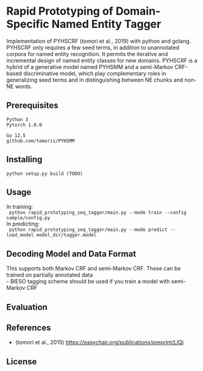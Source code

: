 # Rapid Prototyping of Domain-Specific Named Entity Tagger
Implementation of PYHSCRF (tomori et al., 2019) with python and golang. PYHSCRF only requires a few seed terms, in addition to unannotated corpora for named entity recognition. It permits the iterative and incremental design of named entity classes for new domains. PYHSCRF is a hybrid of a generative model named PYHSMM and a semi-Markov CRF-based discriminative model, which play complementary roles in generalizing seed terms and in distinguishing between NE chunks and non-NE words.

## Prerequisites
```
Python 3
Pytorch 1.0.0

Go 12.5
github.com/tomoris/PYHSMM
```

## Installing
```
python setup.py build (TODO)
```

## Usage
In training:  
` python rapid_prototyping_seq_tagger/main.py --mode train --config sample/config.py`  
In predicting:  
` python rapid_prototyping_seq_tagger/main.py --mode predict --load_model model_dir/tagger.model`  

## Decoding Model and Data Format
This supports both Markov CRF and semi-Markov CRF. These can be trained on partially annotated data  
    - BIESO tagging scheme should be used if you train a model with semi-Markov CRF

## Evaluation


## References
- (tomori et al., 2015) https://easychair.org/publications/preprint/LlQj

## License